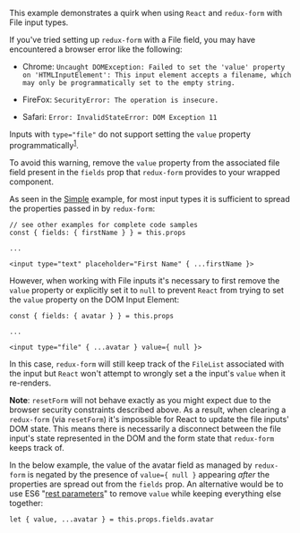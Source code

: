 This example demonstrates a quirk when using `React` and `redux-form` with File input types.

If you've tried setting up `redux-form` with a File field, you may have encountered a browser error like the following:

* Chrome: `Uncaught DOMException: Failed to set the 'value' property on 'HTMLInputElement': This input element accepts a filename, which may only be programmatically set to the empty string.`

* FireFox: `SecurityError: The operation is insecure.`

* Safari: `Error: InvalidStateError: DOM Exception 11`

Inputs with `type="file"` do not support setting the `value` property programmatically<sup>[1](https://developer.mozilla.org/en-US/docs/Web/HTML/Element/input#File_inputs)</sup>.

To avoid this warning, remove the `value` property from the associated file field present in the `fields` prop that `redux-form` provides to your wrapped component.

As seen in the [Simple](#/examples/simple) example, for most input types it is sufficient to spread the properties passed in by `redux-form`:

```
// see other examples for complete code samples
const { fields: { firstName } } = this.props

...

<input type="text" placeholder="First Name" { ...firstName }>
```

However, when working with File inputs it's necessary to first remove the `value` property or explicitly set it to `null` to prevent `React` from trying to set the `value` property on the DOM Input Element:

```
const { fields: { avatar } } = this.props

...

<input type="file" { ...avatar } value={ null }>
```

In this case, `redux-form` will still keep track of the `FileList` associated with the input but `React` won't attempt to wrongly set a the input's `value` when it re-renders.

**Note**: `resetForm` will not behave exactly as you might expect due to the browser security constraints described above. As a result, when clearing a `redux-form` (via `resetForm`) it's impossible for React to update the file inputs' DOM state. This means there is necessarily a disconnect between the file input's state represented in the DOM and the form state that `redux-form` keeps track of.

In the below example, the value of the avatar field as managed by `redux-form` is negated by the presence of `value={ null }` appearing *after* the properties are spread out from the `fields` prop. An alternative would be to use ES6 "[rest parameters](https://developer.mozilla.org/en-US/docs/Web/JavaScript/Reference/Functions/rest_parameters)" to remove `value` while keeping everything else together:

`let { value, ...avatar } = this.props.fields.avatar`

